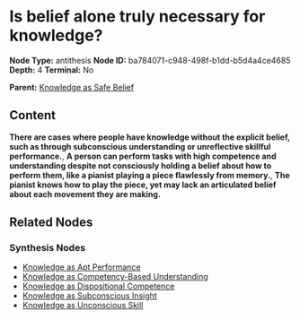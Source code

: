 # Is belief alone truly necessary for knowledge?

**Node Type:** antithesis
**Node ID:** ba784071-c948-498f-b1dd-b5d4a4ce4685
**Depth:** 4
**Terminal:** No

**Parent:** [Knowledge as Safe Belief](knowledge-as-safe-belief-synthesis-1e74ec6a-8f54-4eff-820c-9e675a3b51a5.md)

## Content

**There are cases where people have knowledge without the explicit belief, such as through subconscious understanding or unreflective skillful performance.**, **A person can perform tasks with high competence and understanding despite not consciously holding a belief about how to perform them, like a pianist playing a piece flawlessly from memory.**, **The pianist knows how to play the piece, yet may lack an articulated belief about each movement they are making.**

## Related Nodes

### Synthesis Nodes

- [Knowledge as Apt Performance](knowledge-as-apt-performance-synthesis-e089faf7-15e0-4e7f-adcf-f9d8a7dbf284.md)
- [Knowledge as Competency-Based Understanding](knowledge-as-competency-based-understanding-synthesis-f203800f-1b1e-4ff6-9f98-8055cf9b68ab.md)
- [Knowledge as Dispositional Competence](knowledge-as-dispositional-competence-synthesis-3bd8b992-3e28-4c5c-95a8-15ca539a8240.md)
- [Knowledge as Subconscious Insight](knowledge-as-subconscious-insight-synthesis-99c29e65-3773-4266-bdce-13429858186b.md)
- [Knowledge as Unconscious Skill](knowledge-as-unconscious-skill-synthesis-fb743236-fd7e-4aa6-b816-c3835d26ef62.md)
